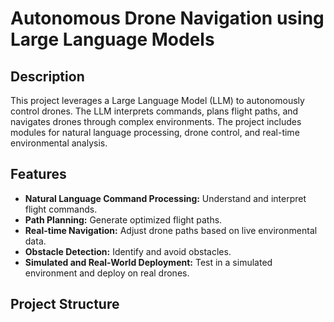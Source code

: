 # Autonomous Drone Navigation using Large Language Models

## Description
This project leverages a Large Language Model (LLM) to autonomously control drones. The LLM interprets commands, plans flight paths, and navigates drones through complex environments. The project includes modules for natural language processing, drone control, and real-time environmental analysis.

## Features
- **Natural Language Command Processing:** Understand and interpret flight commands.
- **Path Planning:** Generate optimized flight paths.
- **Real-time Navigation:** Adjust drone paths based on live environmental data.
- **Obstacle Detection:** Identify and avoid obstacles.
- **Simulated and Real-World Deployment:** Test in a simulated environment and deploy on real drones.

## Project Structure
